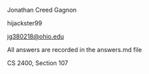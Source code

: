 Jonathan Creed Gagnon

hijackster99

jg380218@ohio.edu

All answers are recorded in the answers.md file

CS 2400, Section 107

